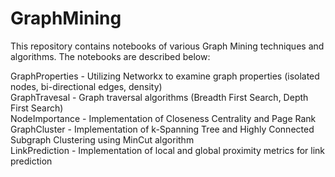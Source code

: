 # GraphMining
This repository contains notebooks of various Graph Mining techniques and algorithms.  The notebooks are described below:

GraphProperties - Utilizing Networkx to examine graph properties (isolated nodes, bi-directional edges, density)<br/>
GraphTravesal - Graph traversal algorithms (Breadth First Search, Depth First Search)<br/>
NodeImportance - Implementation of Closeness Centrality and Page Rank<br/>
GraphCluster - Implementation of k-Spanning Tree and Highly Connected Subgraph Clustering using MinCut algorithm <br/>
LinkPrediction - Implementation of local and global proximity metrics for link prediction
